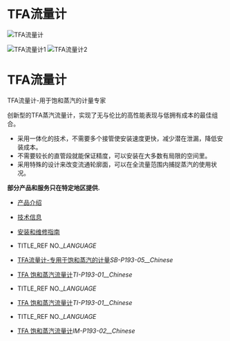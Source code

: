 

# TFA流量计

![TFA流量计](/d/file/p/9a8f0db0dff9e74d103087e9a9894085.jpg)

![TFA流量计1](/d/file/p/9a8f0db0dff9e74d103087e9a9894085.jpg) ![TFA流量计2](/d/file/p/ba838b013d2e4130ef7486eab6bf9eb4.jpg)

# TFA流量计

TFA流量计-用于饱和蒸汽的计量专家

创新型的TFA蒸汽流量计，实现了无与伦比的高性能表现与低拥有成本的最佳组合。

-   采用一体化的技术，不需要多个接管使安装速度更快，减少潜在泄漏，降低安装成本。
-   不需要较长的直管段就能保证精度，可以安装在大多数有局限的空间里。
-   采用特殊的设计来改变流通轮廓面，可以在全流量范围内捕捉蒸汽的使用状况。

**部分产品和服务只在特定地区提供.**

-   [产品介绍](javascript:navactive(1);)
-   [技术信息](javascript:navactive(2);)
-   [安装和维修指南](javascript:navactive(3);)

-   TITLE_REF NO.__LANGUAGE_
-   [TFA流量计-专用于饱和蒸汽的计量](http://7xkry5.com1.z0.glb.clouddn.com/SB-P193-05-TFA流量计-专用于饱和蒸汽的计量.pdf)_SB-P193-05__Chinese_
-   [TFA 饱和蒸汽流量计](http://7xkry5.com1.z0.glb.clouddn.com/TI-P193-01-TFA%20饱和蒸汽流量计.pdf)_TI-P193-01__Chinese_

-   TITLE_REF NO.__LANGUAGE_
-   [TFA 饱和蒸汽流量计](http://7xkry5.com1.z0.glb.clouddn.com/TI-P193-01-TFA%20饱和蒸汽流量计.pdf)_TI-P193-01__Chinese_

-   TITLE_REF NO.__LANGUAGE_
-   [TFA 饱和蒸汽流量计](http://7xkry5.com1.z0.glb.clouddn.com/IM-P193-02-TFA饱和蒸汽流量计.pdf)_IM-P193-02__Chinese_
